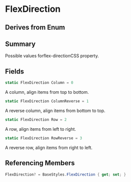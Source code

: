 # FlexDirection

## Derives from Enum

## Summary

Possible values forflex-directionCSS property.
## Fields

```c#
static FlexDirection Column = 0
```
A column, align items from top to bottom.
```c#
static FlexDirection ColumnReverse = 1
```
A reverse column, align items from bottom to top.
```c#
static FlexDirection Row = 2
```
A row, align items from left to right.
```c#
static FlexDirection RowReverse = 3
```
A reverse row, align items from right to left.
## Referencing Members

```c#
FlexDirection? = BaseStyles.FlexDirection { get; set; } 
```
